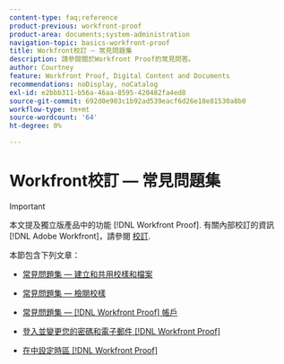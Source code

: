 ```yaml
---
content-type: faq;reference
product-previous: workfront-proof
product-area: documents;system-administration
navigation-topic: basics-workfront-proof
title: Workfront校訂 — 常見問題集
description: 請參閱關於Workfront Proof的常見問答。
author: Courtney
feature: Workfront Proof, Digital Content and Documents
recommendations: noDisplay, noCatalog
exl-id: e2bbb311-b56a-46aa-8595-420482fa4ed8
source-git-commit: 692d0e903c1b92ad539eacf6d26e18e81530a8b0
workflow-type: tm+mt
source-wordcount: '64'
ht-degree: 0%

---
```


# Workfront校訂 — 常見問題集

>[!IMPORTANT]
>
>本文提及獨立版產品中的功能 [!DNL Workfront Proof]. 有關內部校訂的資訊 [!DNL Adobe Workfront]，請參閱 [校訂](../../../review-and-approve-work/proofing/proofing.md).

本節包含下列文章：

* [常見問題集 — 建立和共用校樣和檔案](../../../workfront-proof/wp-getstarted/faqs/faq-create-share-proofs-files.md)
* [常見問題集 — 檢閱校樣](../../../workfront-proof/wp-getstarted/faqs/faq-review-proofs.md)
* [常見問題集 —  [!DNL Workfront Proof] 帳戶](../../../workfront-proof/wp-getstarted/faqs/faq-wp-account.md)
* [登入並變更您的密碼和電子郵件 [!DNL Workfront Proof]](../../../workfront-proof/wp-getstarted/faqs/log-in-change-password.md)

  <!--
  <li data-mc-conditions="QuicksilverOrClassic.Draft mode"><a href="../../../workfront-proof/wp-getstarted/faqs/open-wp-basic-trial.md" class="MCXref xref" xrefformat="{para}">Opening a Workfront Proof basic trial account</a> </li>
  -->

* [在中設定時區 [!DNL Workfront Proof]](../../../workfront-proof/wp-getstarted/faqs/set-timezones-in-wp.md)
